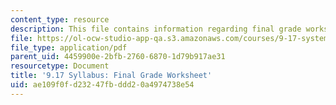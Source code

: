 ```yaml
---
content_type: resource
description: This file contains information regarding final grade worksheet.
file: https://ol-ocw-studio-app-qa.s3.amazonaws.com/courses/9-17-systems-neuroscience-lab-spring-2013/ae109f0fd23247fbddd20a4974738e54_MIT9_17S13_Finalgradework.pdf
file_type: application/pdf
parent_uid: 4459900e-2bfb-2760-6870-1d79b917ae31
resourcetype: Document
title: '9.17 Syllabus: Final Grade Worksheet'
uid: ae109f0f-d232-47fb-ddd2-0a4974738e54
---
```

